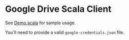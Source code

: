 # Google Drive Scala Client

See [Demo.scala](src/test/scala/Demo.scala) for sample usage.

You'll need to provide a valid `google-credentials.json` file.
